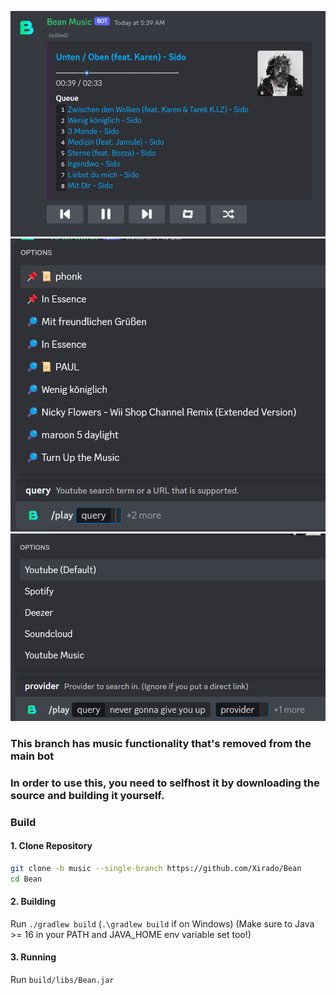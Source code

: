 ![img1.png](assets/img1.png)
![img2.png](assets/img2.png)
![img3.png](assets/img3.png)

### This branch has music functionality that's removed from the main bot
### In order to use this, you need to selfhost it by downloading the source and building it yourself.

### Build

#### 1. Clone Repository

```bash
git clone -b music --single-branch https://github.com/Xirado/Bean
cd Bean
```

#### 2. Building

Run `./gradlew build` (`.\gradlew build` if on Windows)
(Make sure to Java >= 16 in your PATH and JAVA_HOME env variable set too!)

#### 3. Running

Run `build/libs/Bean.jar`
